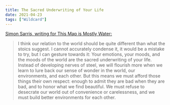 ```yaml
---
title: The Sacred Underwriting of Your Life
date: 2021-04-23
tags: ["Wildcard"]
---
```


[Simon Sarris, writing for This Map is Mostly Water:](https://simonsarris.substack.com/p/stoicism-is-not-enough)

<!--x-->

> I think our relation to the world should be quite different than what the stoics suggest. I cannot accurately condense it, it would be a mistake to try, but I can gesture towards it: Your emotions, your moods, and the moods of the world are the sacred underwriting of your life. Instead of developing nerves of steel, we will flourish more when we learn to lure back our sense of wonder in the world, our environments, and each other. But this means we must afford those things their own respect: enough to admit they are bad when they are bad, and to honor what we find beautiful. We must refuse to desecrate our world out of convenience or carelessness, and we must build better environments for each other.

